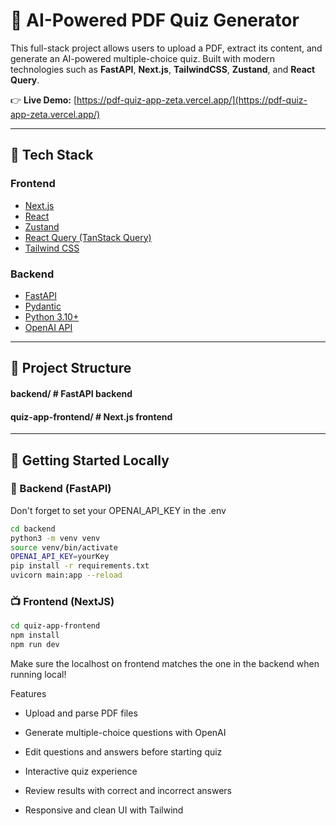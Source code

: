 # 🧠 AI-Powered PDF Quiz Generator

This full-stack project allows users to upload a PDF, extract its content, and generate an AI-powered multiple-choice quiz. Built with modern technologies such as **FastAPI**, **Next.js**, **TailwindCSS**, **Zustand**, and **React Query**.

👉 **Live Demo:** [https://pdf-quiz-app-zeta.vercel.app/](https://pdf-quiz-app-zeta.vercel.app/)

---

## 🧰 Tech Stack

### Frontend

- [Next.js](https://nextjs.org/)
- [React](https://react.dev/)
- [Zustand](https://github.com/pmndrs/zustand)
- [React Query (TanStack Query)](https://tanstack.com/query/latest)
- [Tailwind CSS](https://tailwindcss.com/)

### Backend

- [FastAPI](https://fastapi.tiangolo.com/)
- [Pydantic](https://docs.pydantic.dev/)
- [Python 3.10+](https://www.python.org/)
- [OpenAI API](https://platform.openai.com/docs/api-reference)

---

## 📂 Project Structure

#### backend/ # FastAPI backend
#### quiz-app-frontend/ # Next.js frontend

---

## 🚀 Getting Started Locally

### 🔧 Backend (FastAPI)

Don't forget to set your OPENAI_API_KEY in the .env

```bash
cd backend
python3 -m venv venv
source venv/bin/activate
OPENAI_API_KEY=yourKey
pip install -r requirements.txt
uvicorn main:app --reload
```

### 📺 Frontend (NextJS)

```bash
cd quiz-app-frontend
npm install
npm run dev
```

Make sure the localhost on frontend matches the one in the backend when running local!

Features
- Upload and parse PDF files

- Generate multiple-choice questions with OpenAI

- Edit questions and answers before starting quiz

- Interactive quiz experience

- Review results with correct and incorrect answers

- Responsive and clean UI with Tailwind
